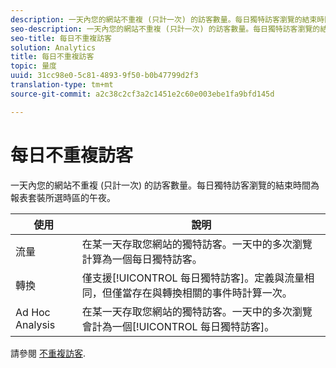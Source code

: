 ```yaml
---
description: 一天內您的網站不重複 (只計一次) 的訪客數量。每日獨特訪客瀏覽的結束時間為報表套裝所選時區的午夜。
seo-description: 一天內您的網站不重複 (只計一次) 的訪客數量。每日獨特訪客瀏覽的結束時間為報表套裝所選時區的午夜。
seo-title: 每日不重複訪客
solution: Analytics
title: 每日不重複訪客
topic: 量度
uuid: 31cc98e0-5c81-4893-9f50-b0b47799d2f3
translation-type: tm+mt
source-git-commit: a2c38c2cf3a2c1451e2c60e003ebe1fa9bfd145d

---
```



# 每日不重複訪客

一天內您的網站不重複 (只計一次) 的訪客數量。每日獨特訪客瀏覽的結束時間為報表套裝所選時區的午夜。

| 使用 | 說明 |
|---|---|
| 流量 | 在某一天存取您網站的獨特訪客。一天中的多次瀏覽計算為一個每日獨特訪客。 |
| 轉換 | 僅支援[!UICONTROL 每日獨特訪客]。定義與流量相同，但僅當存在與轉換相關的事件時計算一次。 |
| Ad Hoc Analysis | 在某一天存取您網站的獨特訪客。一天中的多次瀏覽會計為一個[!UICONTROL 每日獨特訪客]。 |

請參閱 [不重複訪客](../../../components/c-variables/c-metrics/metrics-unique-visitors.md#concept_9B3F44A4EA4E4F178FF164EF9694F88E).
